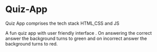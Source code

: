 # Quiz-App
Quiz App comprises the tech stack HTML,CSS and JS

A fun quiz app with user friendly interface .
On answering the correct answer the background turns to green and on incorrect answer the background turns to red.

